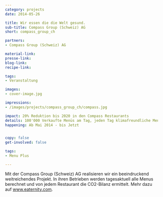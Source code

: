 ```yaml
---
category: projects
date: 2014-05-26

title: Wir essen die die Welt gesund.
sub-title: Compass Group (Schweiz) AG
short: compass_group_ch

partners:
- Compass Group (Schweiz) AG

material-link:
presse-link:
blog-link:
recipe-link:

tags:
- Veranstaltung

images:
- cover-image.jpg

impressions:
- /images/projects/compass_group_ch/compass.jpg

impact: 20% Reduktion bis 2020 in den Compass Restaurants
details: 100'000 Verkaufte Menüs am Tag, jeden Tag klimafreundliche Menus
happening: Ab Mai 2014 - bis Jetzt


copy: false
get-involved: false

tags:
- Menu Plus

---
```


Mit der Compass Group (Schweiz) AG realisieren wir ein beeindruckend weitreichendes Projekt. In ihren Betrieben werden tagesaktuell alle Menus berechnet und von jedem Restaurant die CO2-Bilanz ermittelt. Mehr dazu auf www.eaternity.com.
